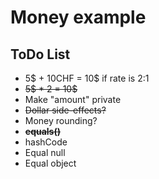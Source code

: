 # Money example

## ToDo List

* 5$ + 10CHF = 10$ if rate is 2:1
* ~~5$ * 2 = 10$~~
* Make "amount" private
* ~~Dollar side-effects?~~  
* Money rounding?
* **~~equals()~~**
* hashCode
* Equal null
* Equal object